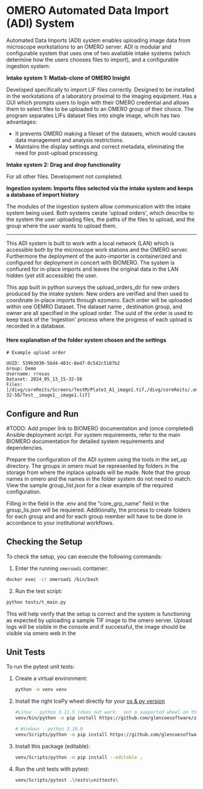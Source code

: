 # OMERO Automated Data Import (ADI) System

Automated Data Imports (ADI) system enables uploading image data from microscope workstations to an OMERO server. ADI is modular and configurable system that uses one of two available intake systems (which determine how the users chooses files to import), and a configurable ingestion system: 

**Intake system 1: Matlab-clone of OMERO Insight** 

Developed specifically to import LIF files correctly. Designed to be installed in the workstations of a laboratory proximal to the imaging equipment. Has a GUI which prompts users to login with their OMERO credential and allows them to select files to be uploaded to an OMERO group of their choice. The program separates LIFs dataset files into single image, whcih has two advantages:

- It prevents OMERO making a fileset of the datasets, which would causes data management and analysis restrictions.
- Maintains the display settings and correct metadata, eliminating the need for post-upload processing.


**Intake system 2: Drag and drop functionality**
    
For all other files. Development not completed.

**Ingestion system: Imports files selected via the intake system and keeps a database of import history**

The modules of the ingestion system allow communication with the intake system being used. Both systems cerate 'upload orders', which describe to the system the user uploading files, the paths of the files to upload, and the group where the user wants to upload them.

---
This ADI system is built to work with a local network (LAN) which is accessible both by the microscope work stations and the OMERO server. Furthermore the deployment of the auto-importer is containerized and configured for deployment in concert with BIOMERO. The system is confiured for in-place imports and leaves the original data in the LAN hidden (yet still accessible) the user. 

This app built in python surveys the upload_orders_dir for new orders produced by the intake system. New orders are verified and then used to coordinate in-place imports through ezomero. Each order will be uploaded within one OEMRO Dataset. The dataset name , destination group, and owner are all specified in the upload order. The uuid of the order is used to keep track of the 'ingestion' process where the progress of each upload is recorded in a database.

#### Here explanation of the folder system chosen and the settings
```
# Example upload order

UUID: 539b3030-5bd4-483c-8ed7-0c542c5187b2
Group: Demo
Username: rrosas
Dataset: 2024_05_13_15-32-58
Files: [/divg/coreReits/Screens/TestM/Plate1_A1_image1.tif,/divg/coreReits/.omerodata/2024/05/13/15-32-58/Test__image1__image1.lif]

```

## Configure and Run

#TODO: Add proper link to BIOMERO documentation and (once completed) Ansible deployment script.
For system requirements, refer to the main BIOMERO documentation for detailed system requirements and dependencies. 



Prepare the configuration of the ADI system using the tools in the set_up directory. The groups in omero must be represented by folders in the storage from where the inplace uploads will be made. Note that the group names in omero and the names in the folder system do not need to match. View the sample group_list.json for a clear example of the required configuration.

Filling in the field in the .env and the "core_grp_name" field in the group_lis.json will be requiered. Additionally, the process to create folders for each group and and for each group member will have to be done in accordance to your institutional workflows.


## Checking the Setup

To check the setup, you can execute the following commands:

1. Enter the running `omeroadi` container:

```bash
docker exec -it omeroadi /bin/bash
```

2. Run the test script:
```bash
python tests/t_main.py
```

This will help verify that the setup is correct and the system is functioning as expected by uploading a sample TIF image to the omero server.
Upload logs will be visible in the console and if successful, the image should be visible via omero web in the 

## Unit Tests

To run the pytest unit tests:

1. Create a virtual environment:
   ```bash
   python -m venv venv
   ```
2. Install the right IcePy wheel directly for your [os & py version](https://www.glencoesoftware.com/blog/2023/12/08/ice-binaries-for-omero.html)

   ```bash
   #Linux - python 3.11.5 (does not work:  not a supported wheel on this platform)
   venv/bin/python -m pip install https://github.com/glencoesoftware/zeroc-ice-py-linux-aarch64/releases/download/20240620/zeroc_ice-3.6.5-cp311-cp311-manylinux_2_28_aarch64.whl

   # Windows - python 3.10.0
   venv/Scripts/python -m pip install https://github.com/glencoesoftware/zeroc-ice-py-win-x86_64/releases/download/20240325/zeroc_ice-3.6.5-cp310-cp310-win_amd64.whl
   ```
3. Install this package (editable):
   ```bash
   venv/Scripts/python -m pip install --editable .
   ```
4. Run the unit tests with pytest:
   ```bash
   venv/Scripts/pytest .\tests\unittests\
   ```


